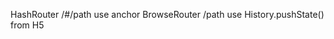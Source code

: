 HashRouter
/#/path use anchor <a href="#/about"></a>
BrowseRouter
/path use History.pushState() from H5